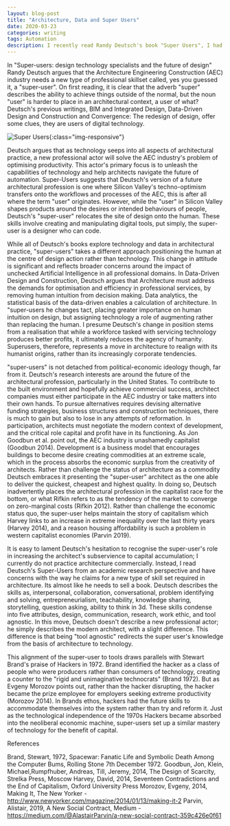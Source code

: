 ```yaml
---
layout: blog-post
title: "Architecture, Data and Super Users"
date: 2020-03-23
categories: writing
tags: Automation
description: I recently read Randy Deutsch's book "Super Users", I had some subsequent thoughts.....
---
```

In "Super-users: design technology specialists and the future of design" Randy Deutsch argues that the Architecture Engineering Construction (AEC) industry needs a new type of professional skillset called, yes you guessed it, a "super-user". On first reading, it is clear that the adverb "super" describes the ability to achieve things outside of the normal, but the noun "user" is harder to place in an architectural context, a user of what? Deutsch's previous writings, BIM and Integrated Design, Data-Driven Design and Construction and Convergence: The redesign of design, offer some clues, they are users of digital technology.     

![Super Users](/assets/images/posts/superusers.jpg){:class="img-responsive"}

Deutsch argues that as technology seeps into all aspects of architectural practice, a new professional actor will solve the AEC industry's problem of optimising productivity. This actor's primary focus is to unleash the capabilities of technology and help architects navigate the future of automation. Super-Users suggests that Deutsch's version of a future architectural profession is one where Silicon Valley's techno-optimism transfers onto the workflows and processes of the AEC, this is after all where the term "user" originates. However, while the "user" in Silicon Valley shapes products around the desires or intended behaviours of people, Deutsch's "super-user" relocates the site of design onto the human. These skills involve creating and manipulating digital tools, put simply, the super-user is a designer who can code. 

While all of Deutsch's books explore technology and data in architectural practice, "super-users" takes a different approach positioning the human at the centre of design action rather than technology. This change in attitude is significant and reflects broader concerns around the impact of unchecked Artificial Intelligence in all professional domains. In Data-Driven Design and Construction, Deutsch argues that Architecture must address the demands for optimisation and efficiency in professional services, by removing human intuition from decision making. Data analytics, the statistical basis of the data-driven enables a calculation of architecture. In "super-users he changes tact, placing greater importance on human intuition on design, but assigning technology a role of augmenting rather than replacing the human. I presume Deutsch's change in position stems from a realisation that while a workforce tasked with servicing technology produces better profits, it ultimately reduces the agency of humanity. Superusers, therefore, represents a move in architecture to realign with its humanist origins, rather than its increasingly corporate tendencies.

"super-users" is not detached from political-economic ideology though, far from it. Deutsch's research interests are around the future of the architectural profession, particularly in the United States. To contribute to the built environment and hopefully achieve commercial success, architect companies must either participate in the AEC industry or take matters into their own hands. To pursue alternatives requires devising alternative funding strategies, business structures and construction techniques, there is much to gain but also to lose in any attempts of reformation. In participation, architects must negotiate the modern context of development, and the critical role capital and profit have in its functioning. As Jon Goodbun et al. point out, the AEC industry is unashamedly capitalist (Goodbun 2014). Development is a business model that encourages buildings to become desire creating commodities at an extreme scale, which in the process absorbs the economic surplus from the creativity of architects. Rather than challenge the status of architecture as a commodity Deutsch embraces it presenting the "super-user" architect as the one able to deliver the quickest, cheapest and highest quality. In doing so, Deutsch inadvertently places the architectural profession in the capitalist race for the bottom, or what Rifkin refers to as the tendency of the market to converge on zero-marginal costs (Rifkin 2012). Rather than challenge the economic status quo, the super-user helps maintain the story of capitalism which Harvey links to an increase in extreme inequality over the last thirty years (Harvey 2014), and a reason housing affordability is such a problem in western capitalist economies (Parvin 2019). 

It is easy to lament Deutsch's hesitation to recognise the super-user's role in increasing the architect's subservience to capital accumulation; I currently do not practice architecture commercially. Instead, I read Deutsch's Super-Users from an academic research perspective and have concerns with the way he claims for a new type of skill set required in architecture. Its almost like he needs to sell a book. Deutsch describes the skills as, interpersonal, collaboration, conversational, problem identifying and solving, entrepreneurialism, teachability, knowledge sharing, storytelling, question asking, ability to think in 3d. These skills condense into five attributes, design, communication, research, work ethic, and tool agnostic. In this move, Deutsch doesn't describe a new professional actor; he simply describes the modern architect, with a slight difference. This difference is that being "tool agnostic" redirects the super user's knowledge from the basis of architecture to technology. 

This alignment of the super-user to tools draws parallels with Stewart Brand's praise of Hackers in 1972. Brand identified the hacker as a class of people who were producers rather than consumers of technology, creating a counter to the "rigid and unimaginative technocrats" (Brand 1972). But as Evgeny Morozov points out, rather than the hacker disrupting, the hacker became the prize employee for employers seeking extreme productivity (Morozov 2014). In Brands ethos, hackers had the future skills to accommodate themselves into the system rather than try and reform it. Just as the technological independence of the 1970s Hackers became absorbed into the neoliberal economic machine, super-users set up a similar mastery of technology for the benefit of capital. 


References

Brand, Stewart, 1972, Spacewar: Fanatic Life and Symbolic Death Among the Computer Bums, Rolling Stone 7th December 1972.
Goodbun, Jon, Klein, Michael,Rumpfhuber, Andreas, Till, Jeremy, 2014, The Design of Scarcity, Strelka Press, Moscow
Harvey, David, 2014, Seventeen Contradictions and the End of Capitalism, Oxford University Press
Morozov, Evgeny, 2014, Making It, The New Yorker - http://www.newyorker.com/magazine/2014/01/13/making-it-2 
Parvin, Alistair, 2019, A New Social Contract, Medium - https://medium.com/@AlastairParvin/a-new-social-contract-359c426e0f61